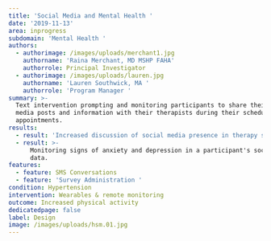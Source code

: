 ```yaml
---
title: 'Social Media and Mental Health '
date: '2019-11-13'
area: inprogress
subdomain: 'Mental Health '
authors:
  - authorimage: /images/uploads/merchant1.jpg
    authorname: 'Raina Merchant, MD MSHP FAHA'
    authorrole: Principal Investigator
  - authorimage: /images/uploads/lauren.jpg
    authorname: 'Lauren Southwick, MA '
    authorrole: 'Program Manager '
summary: >-
  Text intervention prompting and monitoring participants to share their social
  media posts and information with their therapists during their scheduled
  appointments.
results:
  - result: 'Increased discussion of social media presence in therapy sessions. '
  - result: >-
      Monitoring signs of anxiety and depression in a participant's social media
      data. 
features:
  - feature: SMS Conversations
  - feature: 'Survey Administration '
condition: Hypertension
intervention: Wearables & remote monitoring
outcome: Increased physical activity
dedicatedpage: false
label: Design 
image: /images/uploads/hsm.01.jpg
---
```


